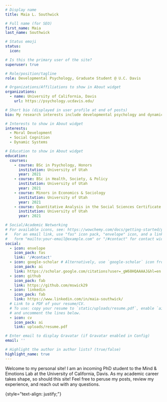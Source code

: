 ```yaml
---
# Display name
title: Maia L. Southwick

# Full name (for SEO)
first_name: Maia
last_name: Southwick

# Status emoji
status:
  icon: 

# Is this the primary user of the site?
superuser: true

# Role/position/tagline
role: Developmental Psychology, Graduate Student @ U.C. Davis

# Organizations/Affiliations to show in About widget
organizations:
  - name: University of California, Davis
    url: https://psychology.ucdavis.edu/

# Short bio (displayed in user profile at end of posts)
bio: My research interests include developmental psychology and dynamics.

# Interests to show in About widget
interests:
  - Moral Development
  - Social Cognition
  - Dynamic Systems

# Education to show in About widget
education:
  courses:
    - course: BSc in Psychology, Honors
      institution: University of Utah
      year: 2021
    - course: BSc in Health, Society, & Policy
      institution: University of Utah
      year: 2021
    - course: Minors in Economics & Sociology
      institution: University of Utah
      year: 2021
    - course: Quantitative Analysis in the Social Sciences Certificate
      institution: University of Utah
      year: 2021

# Social/Academic Networking
# For available icons, see: https://wowchemy.com/docs/getting-started/page-builder/#icons
#   For an email link, use "fas" icon pack, "envelope" icon, and a link in the
#   form "mailto:your-email@example.com" or "/#contact" for contact widget.
social:
  - icon: envelope
    icon_pack: fas
    link: '/#contact'
  - icon: google-scholar # Alternatively, use `google-scholar` icon from `ai` icon pack
    icon_pack: ai
    link: https://scholar.google.com/citations?user=_gW68HQAAAAJ&hl=en
  - icon: github
    icon_pack: fab
    link: https://github.com/mswick29
  - icon: linkedin
    icon_pack: fab
    link: https://www.linkedin.com/in/maia-southwick/
  # Link to a PDF of your resume/CV.
  # To use: copy your resume to `static/uploads/resume.pdf`, enable `ai` icons in `params.yaml`,
  # and uncomment the lines below.
  - icon: cv
    icon_pack: ai
    link: uploads/resume.pdf

# Enter email to display Gravatar (if Gravatar enabled in Config)
email: ''

# Highlight the author in author lists? (true/false)
highlight_name: true
---
```


Welcome to my personal site! I am an incoming PhD student to the Mind & Emotions Lab at the University of California, Davis. As my academic career takes shape, so should this site! Feel free to peruse my posts, review my experience, and reach out with any questions.

{style="text-align: justify;"}
